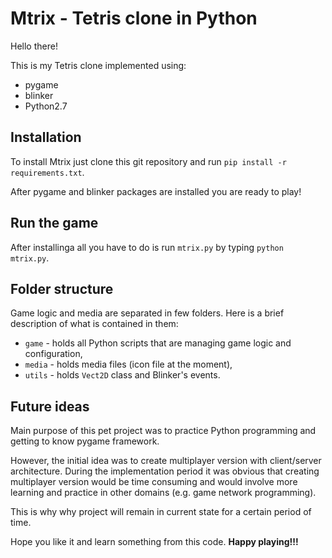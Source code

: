 # Mtrix - Tetris clone in Python


Hello there!

This is my Tetris clone implemented using:
 * pygame
 * blinker
 * Python2.7

## Installation

To install Mtrix just clone this git repository and run `pip install -r requirements.txt`.

After pygame and blinker packages are installed you are ready to play!

## Run the game

After installinga all you have to do is run `mtrix.py` by typing `python mtrix.py`.

## Folder structure

Game logic and media are separated in few folders. Here is a brief description of what is contained in them:
 * `game` - holds all Python scripts that are managing game logic and configuration,
 * `media` - holds media files (icon file at the moment),
 * `utils` - holds `Vect2D` class and Blinker's events.


## Future ideas

Main purpose of this pet project was to practice Python programming and getting to know pygame framework.

However, the initial idea was to create multiplayer version with client/server architecture.
During the implementation period it was obvious that creating multiplayer version would be time consuming and would
involve more learning and practice in other domains (e.g. game network programming).

This is why why project will remain in current state for a certain period of time.

Hope you like it and learn something from this code. **Happy playing!!!**